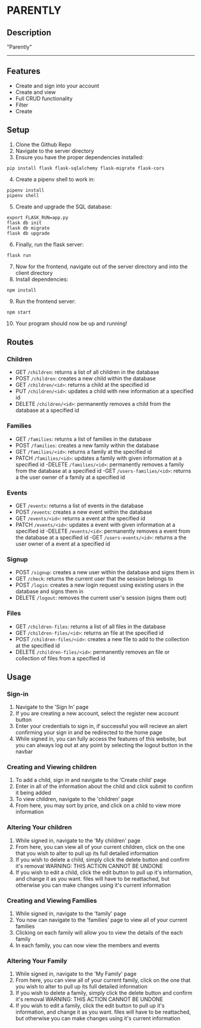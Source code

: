 # PARENTLY

## Description

"Parently"

---

## Features

- Create and sign into your account
- Create and view
- Full CRUD functionality
- Filter
- Create 

## Setup

1. Clone the Github Repo
2. Navigate to the server directory
3. Ensure you have the proper dependencies installed:
```console
pip install flask flask-sqlalchemy flask-migrate flask-cors
```
4. Create a pipenv shell to work in:
```console
pipenv install
pipenv shell
```
5. Create and upgrade the SQL database:
```console
export FLASK_RUN=app.py
flask db init
flask db migrate
flask db upgrade
```
6. Finally, run the flask server:
```console
flask run
```
7. Now for the frontend, navigate out of the server directory and into the client directory
8. Install dependencies:
```console
npm install
```
9. Run the frontend server:
```console
npm start
```
10. Your program should now be up and running!

## Routes

### Children

- GET ```/children```: returns a list of all children in the database
- POST ```/children```: creates a new child within the database
- GET ```/children/<id>```: returns a child at the specified id
- PUT ```/children/<id>```: updates a child with new information at a specified id
- DELETE ```/children/<id>```: permanently removes a child from the database at a specified id

### Families

- GET ```/families```: returns a list of families in the database
- POST ```/families```: creates a new family within the database
- GET ```/families/<id>```: returns a family at the specified id
- PATCH ```/families/<id>```: updates a family with given information at a specified id
-DELETE ```/families/<id>```: permanently removes a family from the database at a specified id
-GET ```/users-families/<id>```: returns a the user owner of a family at a specified id

### Events

- GET ```/events```: returns a list of events in the database
- POST ```/events```: creates a new event within the database
- GET ```/events/<id>```: returns a event at the specified id
- PATCH ```/events/<id>```: updates a event with given information at a specified id
-DELETE ```/events/<id>```: permanently removes a event from the database at a specified id
-GET ```/users-events/<id>```: returns a the user owner of a event at a specified id

### Signup

- POST ```/signup```: creates a new user within the database and signs them in
- GET ```/check```: returns the current user that the session belongs to
- POST ```/login```: creates a new login request using existing users in the database and signs them in
- DELETE ```/logout```: removes the current user's session (signs them out)

### Files

- GET ```/children-files```: returns a list of all files in the database
- GET ```/children-files/<id>```: returns an file at the specified id
- POST ```/children-files/<id>```: creates a new file to add to the collection at the specified id
- DELETE ```/children-files/<id>```: permanently removes an file or collection of files from a specified id

## Usage

### Sign-in

1. Navigate to the 'Sign In' page
2. If you are creating a new account, select the register new account button
3. Enter your credentials to sign in, if successful you will recieve an alert confirming your sign in and be redirected to the home page
4. While signed in, you can fully access the features of this website, but you can always log out at any point by selecting the logout button in the navbar

### Creating and Viewing children

1. To add a child, sign in and navigate to the 'Create child' page
2. Enter in all of the information about the child and click submit to confirm it being added
3. To view children, navigate to the 'children' page
4. From here, you may sort by price, and click on a child to view more information

### Altering Your children

1. While signed in, navigate to the 'My children' page
2. From here, you can view all of your current children, click on the one that you wish to alter to pull up its full detailed information
3. If you wish to delete a child, simply click the delete button and confirm it's removal WARNING: THIS ACTION CANNOT BE UNDONE
4. If you wish to edit a child, click the edit button to pull up it's information, and change it as you want. files will have to be reattached, but otherwise you can make changes using it's current information

### Creating and Viewing Families

1. While signed in, navigate to the 'family' page
2. You now can navigate to the 'families' page to view all of your current families
3. Clicking on each family will allow you to view the details of the each family
4. In each family, you can now view the members and events

### Altering Your Family

1. While signed in, navigate to the 'My Family' page
2. From here, you can view all of your current family, click on the one that you wish to alter to pull up its full detailed information
3. If you wish to delete a family, simply click the delete button and confirm it's removal WARNING: THIS ACTION CANNOT BE UNDONE
4. If you wish to edit a family, click the edit button to pull up it's information, and change it as you want. files will have to be reattached, but otherwise you can make changes using it's current information
